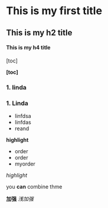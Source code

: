 # This is my first title

## This is my h2 title

#### This is my h4 title

[toc]


**[toc]**
### 1. linda
### 1. Linda

- linfdsa
- linfdas
- reand

**highlight**

* order
* order
* myorder

*highlight*

you **can** combine thme

**加强**
*浅加强*
